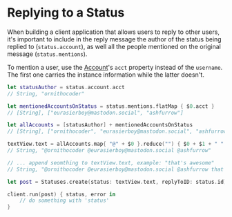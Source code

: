 # Replying to a Status

When building a client application that allows users to reply to other users, it's important to include in the reply message the author of the status being replied to (``status.account``), as well all the people mentioned on the original message  (``status.mentions``).

To mention a user, use the [Account](https://mastodonkit.github.io/MastodonKit/docs/Structs/Account.html)'s ``acct`` property instead of the ``username``. The first one carries the instance information while the latter doesn't.

```swift
let statusAuthor = status.account.acct
// String, "ornithocoder"

let mentionedAccountsOnStatus = status.mentions.flatMap { $0.acct }
// [String], ["eurasierboy@mastodon.social", "ashfurrow"]

let allAccounts = [statusAuthor] + mentionedAccountsOnStatus
// [String], ["ornithocoder", "eurasierboy@mastodon.social", "ashfurrow"]

textView.text = allAccounts.map{ "@" + $0 }.reduce("") { $0 + $1 + " " }
// String, "@ornithocoder @eurasierboy@mastodon.social @ashfurrow"

// ... append seomthing to textView.text, example: "that's awesome"
// String, "@ornithocoder @eurasierboy@mastodon.social @ashfurrow that's awesome"

let post = Statuses.create(status: textView.text, replyToID: status.id)

client.run(post) { status, error in
    // do something with 'status'
}
```